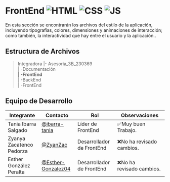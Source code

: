 # FrontEnd ![HTML](https://img.shields.io/badge/HTML-239120?style=for-the-badge&logo=html5&logoColor=white) ![CSS](https://img.shields.io/badge/CSS-239120?&style=for-the-badge&logo=css3&logoColor=white) ![JS](https://img.shields.io/badge/JavaScript-F7DF1E?style=for-the-badge&logo=javascript&logoColor=black)

En esta sección se encontrarán los archivos del estilo de la aplicación, incluyendo tipografías, colores, dimensiones y animaciones de interacción; como también, la interactividad que hay entre el usuario y la aplicación.. 

## Estructura de Archivos

>Integradora |- Asesoria_3B_230369 <br>
>| -Documentación <br>
>**| -FrontEnd** <br>
>| -BackEnd <br>
>| -FrontEnd 

## Equipo de Desarrollo

|Integrante|Contacto|Rol|Observaciones|
|----------|--------|---|-------------|
|Tania Ibarra Salgado|[@ibarra-tania](https://github.com/ibarra-tania)|Líder de FrontEnd|✅Muy buen Trabajo.|
|Zyanya Zacatenco Pedorza|[@ZyanZac](https://github.com/ZyanZac)|Desarrollador de FrontEnd|❌No ha revisado cambios.|
|Esther González Peralta|[@Esther-Gonzalez04](https://github.com/Esther-Gonzalez04)|Desarrollador de FrontEnd|❌No ha revisado cambios.|